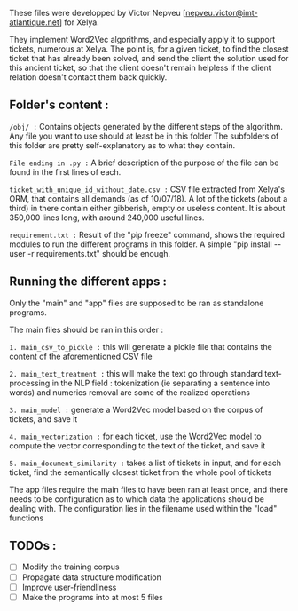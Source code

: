 These files were developped by Victor Nepveu [nepveu.victor@imt-atlantique.net] for Xelya.

They implement Word2Vec algorithms, and especially apply it to support tickets, numerous
at Xelya. The point is, for a given ticket, to find the closest ticket that has already been 
solved, and send the client the solution used for this ancient ticket, so that the client 
doesn't remain helpless if the client relation doesn't contact them back quickly.

## Folder's content :

`/obj/ :`
Contains objects generated by the different steps of the algorithm.
Any file you want to use should at least be in this folder
The subfolders of this folder are pretty self-explanatory as to what
they contain.

`File ending in .py :`
A brief description of the purpose of the file can be found in the first lines of each.

`ticket_with_unique_id_without_date.csv :`
CSV file extracted from Xelya's ORM, that contains all demands  (as of 10/07/18).
A lot of the tickets (about a third) in there contain either gibberish, empty or useless content.
It is about 350,000 lines long, with around 240,000 useful lines.

`requirement.txt :` 
Result of the "pip freeze" command, shows the required modules to run the different programs
in this folder. A simple "pip install --user -r requirements.txt" should be enough.


## Running the different apps :

Only the "main" and "app" files are supposed to be ran as standalone programs.

The main files should be ran in this order : 

`1. main_csv_to_pickle :` this will generate a pickle file that contains the content of
the aforementioned CSV file

`2. main_text_treatment :` this will make the text go through standard text-processing in the NLP
field : tokenization (ie separating a sentence into words) and numerics removal are some 
of the realized operations

`3. main_model :` generate a Word2Vec model based on the corpus of tickets, and save it

`4. main_vectorization :` for each ticket, use the Word2Vec model to compute the vector 
corresponding to the text of the ticket, and save it

`5. main_document_similarity :` takes a list of tickets in input, and for each ticket, find
the semantically closest ticket from the whole pool of tickets 

The app files require the main files to have been ran at least once, and there needs to be
configuration as to which data the applications should be dealing with. The configuration lies
in the filename used within the "load" functions


## TODOs :

- [ ] Modify the training corpus
- [ ] Propagate data structure modification
- [ ] Improve user-friendliness
- [ ] Make the programs into at most 5 files
